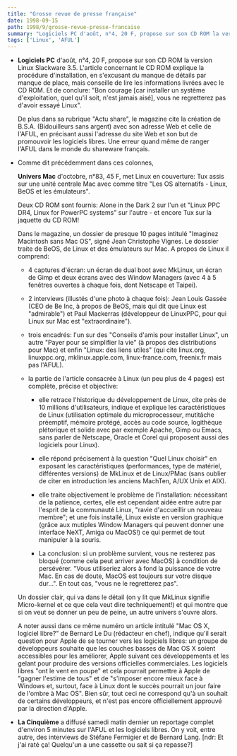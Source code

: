 ```yaml
---
title: "Grosse revue de presse française"
date: 1998-09-15
path: 1998/9/grosse-revue-presse-francaise
summary: "Logiciels PC d'août, n°4, 20 F, propose sur son CD ROM la version Linux Slackware 3.5."
tags: ['Linux', 'AFUL']
---
```


<UL>

<LI>
<P><B>Logiciels PC</B> d'août, n°4, 20 F, propose sur son CD ROM la
version Linux Slackware 3.5. L'article concernant le CD ROM explique la
procédure d'installation, en s'excusant du manque de détails par manque
de place, mais conseille de lire les informations livrées avec le CD
ROM. Et de conclure: "Bon courage [car installer un système
d'exploitation, quel qu'il soit, n'est jamais aisé], vous ne regretterez
pas d'avoir essayé Linux". </P>

<P>
De plus dans sa rubrique "Actu share", le magazine cite la création de
B.S.A. (Bidouilleurs sans argent) avec son adresse Web et celle de
l'AFUL, en précisant aussi l'adresse du site Web et son but de
promouvoir les logiciels libres. Une erreur quand même de ranger l'AFUL
dans le monde du shareware français.</P>

<LI>Comme dit précédemment dans ces colonnes,
<P><B>Univers Mac</B>
d'octobre, n°83, 45 F, met Linux en couverture: Tux assis sur une unité
centrale Mac avec comme titre "Les OS alternatifs - Linux, BeOS et les
émulateurs".</P>

<P>
Deux CD ROM sont fournis: Alone in the Dark 2 sur l'un et "Linux PPC
DR4, Linux for PowerPC systems" sur l'autre - et encore Tux sur la
jaquette du CD ROM!
</P>

<P>
Dans le magazine, un dossier de presque 10 pages intitulé "Imaginez
Macintosh sans Mac OS", signé Jean Christophe Vignes.
Le dosssier traite de BeOS, de Linux et des émulateurs sur Mac. A propos
de Linux il comprend:
</P>

<UL>

<LI>
<P>4 captures d'écran: un écran de dual boot avec MkLinux, un écran de
Gimp et deux écrans avec des Window Managers (avec 4 à 5 fenêtres
ouvertes à chaque fois, dont Netscape et Taipei).</P>

<LI>
<P>2 interviews (illustés d'une photo à chaque fois): Jean Louis Gassée
(CEO de Be Inc, à propos de BeOS, mais qui dit que Linux est
"admirable") et Paul Mackerras (développeur de LinuxPPC, pour qui Linux
sur Mac est "extraordinaire").</P>

<LI>
<P>trois encadrés: l'un sur des "Conseils d'amis pour installer Linux",
un autre "Payer pour se simplifier la vie" (à propos des distributions
pour Mac) et enfin "Linux: des liens utiles" (qui cite linux.org,
linuxppc.org, mklinux.apple.com, linux-france.com, freenix.fr mais pas
l'AFUL).</P>

<LI>
<P>la partie de l'article consacrée à Linux (un peu plus de 4 pages) est
complète, précise et objective:</P>

<UL>

<LI>
<P>elle retrace l'historique du développement de Linux, cite près de 10
millions d'utilisateurs, indique et explique les caractéristiques de
Linux (utilisation optimale du microprocesseur, mutitâche préemptif,
mémoire protégé, accès au code source, logithèque plétorique et solide
avec par exemple Apache, Gimp ou Emacs, sans parler de Netscape, Oracle
et Corel qui proposent aussi des logiciels pour Linux).</P>

<LI>
<P>elle répond précisement à la question "Quel Linux choisir" en exposant
les caractéristiques (performances, type de matériel, différentes
versions) de MkLinux et de Linux/PMac (sans oublier de citer en
introduction les anciens MachTen, A/UX Unix et AIX).</P>

<LI>
<P>elle traite objectivement le problème de l'installation: nécessitant
de la patience, certes, elle est cependant aidée entre autre par
l'esprit de la communauté Linux, "ravie d'accueillir un nouveau membre";
et une fois installé, Linux existe en version graphique (grâce aux
mutiples Window Managers qui peuvent donner une interface NeXT, Amiga ou
MacOS!) ce qui permet de tout manipuler à la souris.</P>

<LI>
<P>La conclusion: si un problème survient, vous ne resterez pas bloqué
(comme cela peut arriver avec MacOS) à condition de persévérer. "Vous
utiliseriez alors à fond la puissance de votre Mac. En cas de doute,
MacOS est toujours sur votre disque dur...".
En tout cas, "vous ne le regretterez pas".</P>

</UL>

</UL>

<P>
Un dossier clair, qui va dans le détail (on y lit que MkLinux signifie
Micro-kernel et ce que cela veut dire techniquement!) et qui montre que
si on veut se donner un peu de peine, un autre univers s'ouvre alors.
</P>

<P>
A noter aussi dans ce même numéro un article intitulé "Mac OS X,
logiciel libre?" de Bernard Le Du (rédacteur en chef), indique qu'il
serait question pour Apple de se tourner vers les logiciels libres:
un groupe de développeurs souhaite que les couches basses de Mac OS X
soient accessibles pour les améliorer, Apple suivant ces développements
et les gelant pour produire des versions officielles commerciales.
Les logiciels libres "ont le vent en poupe" et cela pourrait permettre à
Apple de "gagner l'estime de tous" et de "s'imposer encore mieux face à
Windows et, surtout, face à Linux dont le succès pourrait un jour faire
de l'ombre à Mac OS". Bien sûr, tout ceci ne correspond qu'à un souhait
de certains développeurs, et n'est pas encore officiellement approuvé
par la direction d'Apple.
</P>


<LI>
<P><B>La Cinquième</B> a diffusé samedi matin dernier un reportage
complet d'environ 5 minutes sur l'AFUL et les logiciels libres.  On y
voit, entre autre, des interviews de Stéfane Fermigier et de Bernard
Lang. [ndr: Et j'ai raté ça! Quelqu'un a une cassette ou sait si ça
repasse?]</P>

</UL>


